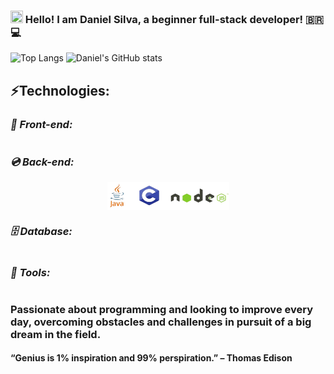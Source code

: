 ### <img height="20" src="https://raw.githubusercontent.com/iampavangandhi/iampavangandhi/master/gifs/Hi.gif" width="20"> Hello! I am Daniel Silva, a beginner full-stack developer! 🇧🇷💻

![Top Langs](https://raw.githubusercontent.com/MicaelliMedeiros/micaellimedeiros/master/image/computer-illustration.png)
![Daniel's GitHub stats](https://github-readme-stats.vercel.app/api?username=danielprogram08&show_icons=true&theme=tokyonight)

## ⚡️Technologies:

### _**📀 Front-end:**_

<div style="display: flex; justify-content: center; align-items: center; gap: 20px; margin: auto;">
    <!-- Coloque aqui as imagens das tecnologias de Front-end que deseja -->
</div>

### _**💿 Back-end:**_

<div style="display: flex; justify-content: center; align-items: center; gap: 20px; margin: auto;">
    <img src="./LogoTechnology/Back-end.png" width=195 height=45>
</div>

### _**🗄 Database:**_

<div style="display: flex; justify-content: center; align-items: center; gap: 20px; margin: auto;">
    <!-- Coloque aqui as imagens das tecnologias de Banco de Dados -->
</div>

### _**💼 Tools:**_

<div style="display: flex; justify-content: center; align-items: center; gap: 20px; margin: auto;">
    <!-- Coloque aqui as imagens das ferramentas que você usa -->
</div>

### Passionate about programming and looking to improve every day, overcoming obstacles and challenges in pursuit of a big dream in the field. 
#### “Genius is 1% inspiration and 99% perspiration.” – Thomas Edison
